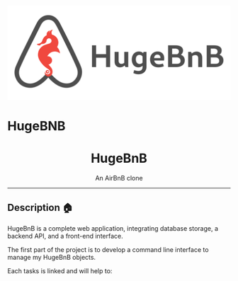 <p>
    <img src="assets/images/hugebnb.png">
</p>
<h1>HugeBNB</h1>

<h1 align="center">HugeBnB</h1>
<p align="center">An AirBnB clone</h1>

---

## Description :house:
HugeBnB is a complete web application, integrating database storage, a backend API, and a front-end interface.

The first part of the project is to develop a command line interface to manage my HugeBnB objects.

Each tasks is linked and will help to:

